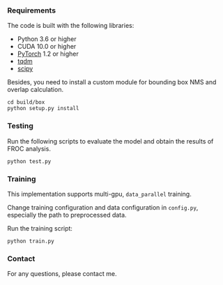 ### Requirements

The code is built with the following libraries:

- Python 3.6 or higher
- CUDA 10.0 or higher
- [PyTorch](https://pytorch.org/) 1.2 or higher
- [tqdm](https://github.com/tqdm/tqdm.git)
- [scipy](https://www.scipy.org/)

Besides, you need to install a custom module for bounding box NMS and overlap calculation.
```
cd build/box
python setup.py install
```

### Testing

Run the following scripts to evaluate the model and obtain the results of FROC analysis.
```
python test.py
```

### Training
This implementation supports multi-gpu, `data_parallel` training.

Change training configuration and data configuration in `config.py`, especially the path to preprocessed data.

Run the training script:
```
python train.py
```

### Contact

For any questions, please contact me.
